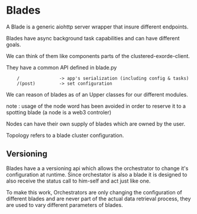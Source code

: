 # Blades

A Blade is a generic aiohttp server wrapper that insure different endpoints.

Blades have async background task capabilities and can have different goals.

We can think of them like components parts of the clustered-exorde-client.

They have a common API defined in blade.py

```
    /               -> app's serialization (including config & tasks)
    /(post)         -> set configuration

```

We can reason of blades as of an Upper classes for our different modules.

note : usage of the node word has been avoided in order to reserve it to a
spotting blade (a node is a web3 controler)

Nodes can have their own supply of blades which are owned by the user.

Topology refers to a blade cluster configuration.


## Versioning

Blades have a a versioning api which allows the orchestrator to change it's 
configuration at runtime. Since orchestator is also a blade it is designed to
also receive the status call to him-self and act just like one.

To make this work, Orchestrators are only changing the configuration of different
blades and are never part of the actual data retrieval process, they are used
to vary different parameters of blades.
